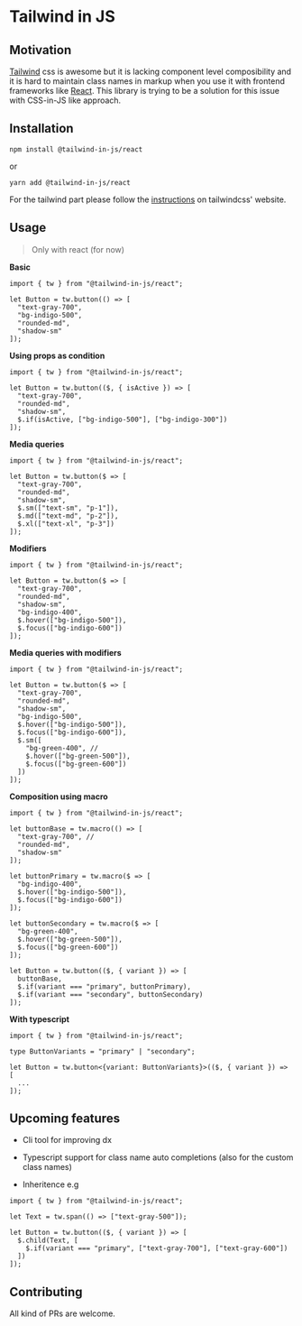 # Tailwind in JS

## Motivation

[Tailwind](https://tailwindcss.com) css is awesome but it is lacking component level composibility and it is hard to maintain class names in markup when you use it with frontend frameworks like [React](https://reactjs.org). This library is trying to be a solution for this issue with CSS-in-JS like approach.

## Installation

```
npm install @tailwind-in-js/react
```

or

```
yarn add @tailwind-in-js/react
```

For the tailwind part please follow the [instructions](https://tailwindcss.com/docs/installation) on tailwindcss' website.

## Usage

> Only with react (for now)

**Basic**

```tsx
import { tw } from "@tailwind-in-js/react";

let Button = tw.button(() => [
  "text-gray-700",
  "bg-indigo-500",
  "rounded-md",
  "shadow-sm"
]);
```

**Using props as condition**

```tsx
import { tw } from "@tailwind-in-js/react";

let Button = tw.button(($, { isActive }) => [
  "text-gray-700",
  "rounded-md",
  "shadow-sm",
  $.if(isActive, ["bg-indigo-500"], ["bg-indigo-300"])
]);
```

**Media queries**

```tsx
import { tw } from "@tailwind-in-js/react";

let Button = tw.button($ => [
  "text-gray-700",
  "rounded-md",
  "shadow-sm",
  $.sm(["text-sm", "p-1"]),
  $.md(["text-md", "p-2"]),
  $.xl(["text-xl", "p-3"])
]);
```

**Modifiers**

```tsx
import { tw } from "@tailwind-in-js/react";

let Button = tw.button($ => [
  "text-gray-700",
  "rounded-md",
  "shadow-sm",
  "bg-indigo-400",
  $.hover(["bg-indigo-500"]),
  $.focus(["bg-indigo-600"])
]);
```

**Media queries with modifiers**

```tsx
import { tw } from "@tailwind-in-js/react";

let Button = tw.button($ => [
  "text-gray-700",
  "rounded-md",
  "shadow-sm",
  "bg-indigo-500",
  $.hover(["bg-indigo-500"]),
  $.focus(["bg-indigo-600"]),
  $.sm([
    "bg-green-400", //
    $.hover(["bg-green-500"]),
    $.focus(["bg-green-600"])
  ])
]);
```

**Composition using macro**

```tsx
import { tw } from "@tailwind-in-js/react";

let buttonBase = tw.macro(() => [
  "text-gray-700", //
  "rounded-md",
  "shadow-sm"
]);

let buttonPrimary = tw.macro($ => [
  "bg-indigo-400",
  $.hover(["bg-indigo-500"]),
  $.focus(["bg-indigo-600"])
]);

let buttonSecondary = tw.macro($ => [
  "bg-green-400",
  $.hover(["bg-green-500"]),
  $.focus(["bg-green-600"])
]);

let Button = tw.button(($, { variant }) => [
  buttonBase,
  $.if(variant === "primary", buttonPrimary),
  $.if(variant === "secondary", buttonSecondary)
]);
```

**With typescript**

```tsx
import { tw } from "@tailwind-in-js/react";

type ButtonVariants = "primary" | "secondary";

let Button = tw.button<{variant: ButtonVariants}>(($, { variant }) => [
  ...
]);

```

## Upcoming features

- Cli tool for improving dx

- Typescript support for class name auto completions (also for the custom class names)

- Inheritence e.g

```tsx
import { tw } from "@tailwind-in-js/react";

let Text = tw.span(() => ["text-gray-500"]);

let Button = tw.button(($, { variant }) => [
  $.child(Text, [
    $.if(variant === "primary", ["text-gray-700"], ["text-gray-600"])
  ])
]);
```

## Contributing

All kind of PRs are welcome.
